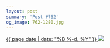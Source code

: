```yaml
---
layout: post
summary: 'Post #762'
og_image: 762-1280.jpg
---
```


<p>
 <time>
  <a href="/762">
   {{ page.date | date: "%B %-d, %Y" }}
  </a>
 </time>
 <a href="/762">
  <img sizes="(min-width: 700px) 50vw, calc(100vw - 2rem)" src="{{ site.assets_url }}/762-640.jpg" srcset="{{ site.assets_url }}/762-320.jpg 320w, {{ site.assets_url }}/762-640.jpg 640w, {{ site.assets_url }}/762-960.jpg 960w, {{ site.assets_url }}/762-1280.jpg 1280w"/>
 </a>
</p>
